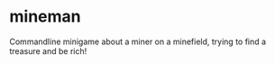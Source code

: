 # mineman
Commandline minigame about a miner on a minefield, trying to find a treasure and be rich!
